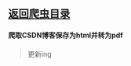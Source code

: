 ## [返回爬虫目录](https://github.com/pick-up-a-drop-of-water/Python_Notes#%E7%88%AC%E8%99%AB)
#### 爬取CSDN博客保存为html并转为pdf
> 更新ing
